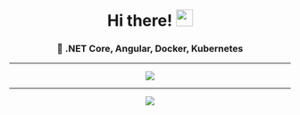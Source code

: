 <div align="center">
   <h1>Hi there! <img src="https://media.giphy.com/media/ptqAPgghLtHOa0SLJS/giphy.gif" width="30px"></h1>
</div>

<div align="center">
   <h3>🚀 .NET Core, Angular, Docker, Kubernetes</h3>
</div>
<hr/>

<div align="center">
   <img src="https://github-profile-trophy.vercel.app/?username=a-legotin&theme=flat&no-frame=true&margin-w=30&no-bg=true" />
</div>

<hr/>

<div align="center">
   <img align="center" src="https://github-readme-stats.vercel.app/api?username=a-legotin&count_private=true&show_icons=true&hide_title=true&include_all_commits=true&hide=contribs&theme=graywhite&bg_color=0000" />
</div>
